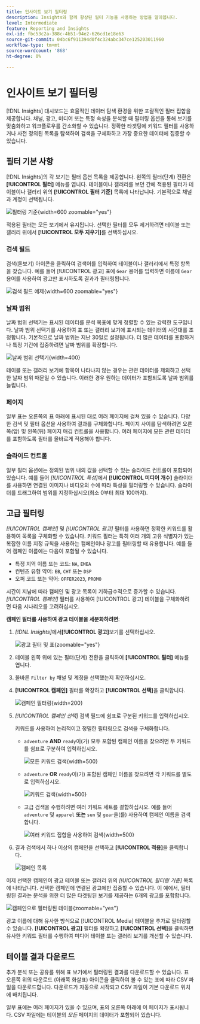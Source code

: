 ```yaml
---
title: 인사이트 보기 필터링
description: Insights와 함께 향상된 필터 기능을 사용하는 방법을 알아봅니다.
level: Intermediate
feature: Reporting and Insights
exl-id: fbc53c2a-388c-4b51-94e2-626cd1e18e63
source-git-commit: 04bc6f911394d0f4c324abc347ce125203011960
workflow-type: tm+mt
source-wordcount: '868'
ht-degree: 0%

---
```


# 인사이트 보기 필터링

[!DNL Insights] 대시보드는 효율적인 데이터 탐색 환경을 위한 포괄적인 필터 집합을 제공합니다. 채널, 광고, 미디어 또는 특정 속성을 분석할 때 필터링 옵션을 통해 보기를 맞춤화하고 워크플로우를 간소화할 수 있습니다. 정확한 타겟팅에 키워드 필터를 사용하거나 사전 정의된 목록을 탐색하여 검색을 구체화하고 가장 중요한 데이터에 집중할 수 있습니다.

## 필터 기본 사항

[!DNL Insights]의 각 보기는 필터 옵션 목록을 제공합니다. 왼쪽의 필터(단계) 전환은 **[!UICONTROL 필터]** 메뉴를 엽니다. 테이블이나 갤러리를 보던 간에 적용된 필터가 테이블이나 갤러리 위의 **[!UICONTROL 필터 기준]** 목록에 나타납니다. 기본적으로 채널과 계정이 선택됩니다.

![필터링 기준](/help/assets/insights-filter-by.png "필터링 기준"){width=600 zoomable="yes"}

적용된 필터는 모든 보기에서 유지됩니다. 선택한 필터를 모두 제거하려면 테이블 또는 갤러리 위에서 **[!UICONTROL 모두 지우기]**&#x200B;를 선택하십시오.

### 검색 필드

검색(돋보기) 아이콘을 클릭하여 검색어를 입력하여 테이블이나 갤러리에서 특정 항목을 찾습니다. 예를 들어 [!UICONTROL 광고] 표에 `Gear` 용어를 입력하면 이름에 `Gear` 용어를 사용하여 광고만 표시하도록 결과가 필터링됩니다.

![검색 필드 예제](/help/assets/insights-search.png "이름에 기어가 있는 광고 검색"){width=600 zoomable="yes"}

### 날짜 범위

날짜 범위 선택기는 표시된 데이터를 분석 목표에 맞게 정렬할 수 있는 강력한 도구입니다. 날짜 범위 선택기를 사용하여 표 또는 갤러리 보기에 표시되는 데이터의 시간대를 조정합니다. 기본적으로 날짜 범위는 지난 30일로 설정됩니다. 더 많은 데이터를 포함하거나 특정 기간에 집중하려면 날짜 범위를 확장합니다.

![날짜 범위 선택기](/help/assets/insights-date-range.png "날짜 범위 선택"){width=400}

테이블 또는 갤러리 보기에 항목이 나타나지 않는 경우는 관련 데이터를 제외하고 선택한 날짜 범위 때문일 수 있습니다. 이러한 경우 원하는 데이터가 포함되도록 날짜 범위를 늘립니다.

### 페이지

일부 표는 오른쪽의 표 아래에 표시된 대로 여러 페이지에 걸쳐 있을 수 있습니다. 다양한 검색 및 필터 옵션을 사용하여 결과를 구체화합니다. 페이지 사이를 탐색하려면 오른쪽(앞) 및 왼쪽(뒤) 페이지 매김 컨트롤을 사용합니다. 여러 페이지에 모든 관련 데이터를 포함하도록 필터를 올바르게 적용해야 합니다.

### 슬라이드 컨트롤

일부 필터 옵션에는 정의된 범위 내의 값을 선택할 수 있는 슬라이드 컨트롤이 포함되어 있습니다. 예를 들어 _[!UICONTROL 특성]_&#x200B;에서 **[!UICONTROL 미디어 개수]** 슬라이더를 사용하면 연결된 이미지나 비디오의 수에 따라 특성을 필터링할 수 있습니다. 슬라이더를 드래그하여 범위를 지정하십시오(최소 0부터 최대 100까지).

## 고급 필터링

_[!UICONTROL 캠페인]_ 및 _[!UICONTROL 광고]_ 필터를 사용하면 정확한 키워드를 활용하여 목록을 구체화할 수 있습니다. 키워드 필터는 특히 여러 개의 고유 식별자가 있는 복잡한 이름 지정 규칙을 사용하는 캠페인이나 광고를 필터링할 때 유용합니다. 예를 들어 캠페인 이름에는 다음이 포함될 수 있습니다.

- 특정 지역 이름 또는 코드: `NA`, `EMEA`
- 컨텐츠 유형 약어: `EB`, `CHT` 또는 `DSP`
- 오퍼 코드 또는 약어: `OFFER2023`, `PROMO`

시간이 지남에 따라 캠페인 및 광고 목록이 기하급수적으로 증가할 수 있습니다. _[!UICONTROL 캠페인]_ 필터를 사용하여 [!UICONTROL 광고] 테이블을 구체화하려면 다음 시나리오를 고려하십시오.

**캠페인 필터를 사용하여 광고 테이블을 세분화하려면**:

1. _[!DNL Insights]_&#x200B;에서&#x200B;**[!UICONTROL 광고]**&#x200B;보기를 선택하십시오.

   ![광고 필터 및 표](/help/assets/insights-ads-filter.png "필터 메뉴가 있는 광고 보기"){zoomable="yes"}

1. 테이블 왼쪽 위에 있는 필터(단계) 전환을 클릭하여 **[!UICONTROL 필터]** 메뉴를 엽니다.

1. 올바른 `Filter by` 채널 및 계정을 선택했는지 확인하십시오.

1. **[!UICONTROL 캠페인]** 필터를 확장하고 **[!UICONTROL 선택]**&#x200B;을 클릭합니다.

   ![캠페인 필터링](/help/assets/insights-filter-campaigns-expand.png "캠페인 확장 필터"){width=200}

1. _[!UICONTROL 캠페인 선택]_ 검색 필드에 쉼표로 구분된 키워드를 입력하십시오.

   키워드를 사용하여 논리적이고 정밀한 필터링으로 검색을 구체화합니다.

   - `adventure` **AND** `ready`이(가) 모두 포함된 캠페인 이름을 찾으려면 두 키워드를 쉼표로 구분하여 입력하십시오.

     ![모든 키워드 검색](/help/assets/insights-select-campaigns-and.png "두 키워드가 모두 포함된 캠페인 이름 검색"){width=500}

   - `adventure` **OR** `ready`이(가) 포함된 캠페인 이름을 찾으려면 각 키워드를 별도로 입력하십시오.

     ![키워드 검색](/help/assets/insights-select-campaigns-or.png "하나 이상의 키워드가 포함된 캠페인 이름 검색"){width=500}

   - 고급 검색을 수행하려면 여러 키워드 세트를 결합하십시오. 예를 들어 `adventure` 및 `apparel` **또는** `sun` 및 `gear`을(를) 사용하여 캠페인 이름을 검색합니다.

     ![여러 키워드 집합을 사용하여 검색](/help/assets/insights-advanced-or.png "여러 키워드 집합을 사용하여 캠페인 이름 검색"){width=500}

1. 결과 검색에서 하나 이상의 캠페인을 선택하고 **[!UICONTROL 적용]**&#x200B;을 클릭합니다.

   ![캠페인 목록](/help/assets/insights-select-campaigns-list.png "포함할 캠페인 선택")

이제 선택한 캠페인이 광고 테이블 또는 갤러리 위의 _[!UICONTROL 필터링 기준]_ 목록에 나타납니다. 선택한 캠페인에 연결된 광고에만 집중할 수 있습니다. 이 예에서, 필터링된 결과는 분석을 위한 더 많은 타겟팅된 보기를 제공하는 6개의 광고를 포함합니다.

![캠페인으로 필터링된 테이블](/help/assets/insights-filter-by-campaigns.png "캠페인이 있는 테이블 필터"){zoomable="yes"}

광고 이름에 대해 유사한 방식으로 [!UICONTROL Media] 테이블을 추가로 필터링할 수 있습니다. **[!UICONTROL 광고]** 필터를 확장하고 **[!UICONTROL 선택]**&#x200B;을 클릭하면 유사한 키워드 필터를 수행하여 미디어 테이블 또는 갤러리 보기를 개선할 수 있습니다.

## 테이블 결과 다운로드

추가 분석 또는 공유를 위해 표 보기에서 필터링된 결과를 다운로드할 수 있습니다. 표 오른쪽 위의 다운로드 (아래쪽 화살표) 아이콘을 클릭하여 볼 수 있는 표에 따라 CSV 파일을 다운로드합니다. 다운로드가 자동으로 시작되고 CSV 파일이 기본 다운로드 위치에 배치됩니다.

일부 표에는 여러 페이지가 있을 수 있으며, 표의 오른쪽 아래에 이 페이지가 표시됩니다. CSV 파일에는 테이블의 _모든_ 페이지의 데이터가 포함되어 있습니다.
